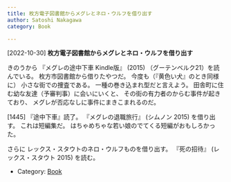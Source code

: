 ```yaml
---
title: 枚方電子図書館からメグレとネロ・ウルフを借り出す
author: Satoshi Nakagawa
category: Book

---
```


[2022-10-30] **枚方電子図書館からメグレとネロ・ウルフを借り出す** 

 きのうから
『メグレの途中下車 Kindle版』
(2015)
（グーテンベルク21）を読んでいる。
枚方市図書館から借りたやつだ。
今度も（『黄色い犬』のとき同様に）
小さな街での捜査である。
一種の巻き込まれ型だと言えよう。
田舎町に住む幼な友達（予審判事）に会いにいくと、
その街の有力者のからむ事件が起きており、
メグレが否応なしに事件にまきこまれるのだ。

 [1445] 『途中下車』読了。
『メグレの退職旅行』
(シムノン 2015)
を借り出す。
これは短編集だ。
はちゃめちゃな若い娘のでてくる短編がおもしろかった。

 さらに
レックス・スタウトのネロ・ウルフものを借り出す。
『死の招待』
(レックス・スタウト 2015)
を読む。

- Category: [Book](https://merapano.github.io/categories.html#Book)

